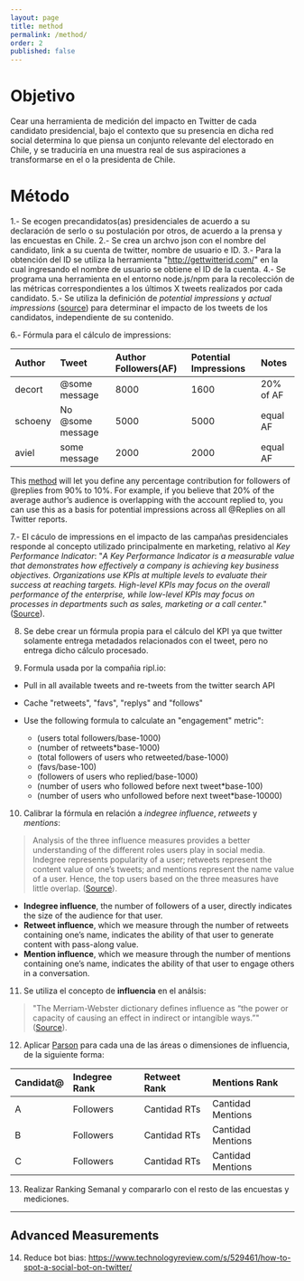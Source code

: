 ```yaml
---
layout: page
title: method
permalink: /method/
order: 2
published: false
---
```

# Objetivo
Cear una herramienta de medición del impacto en Twitter de cada candidato presidencial, bajo el contexto que su presencia en dicha red social determina lo que piensa un conjunto relevante del electorado en Chile, y se traduciría en una muestra real de sus aspiraciones a transformarse en el o la presidenta de Chile.

# Método
1.- Se ecogen precandidatos(as) presidenciales de acuerdo a su declaración de serlo o su postulación por otros, de acuerdo a la prensa y las encuestas en Chile.
2.- Se crea un archvo json con el nombre del candidato, link a su cuenta de twitter, nombre de usuario e ID.
3.- Para la obtención del ID se utiliza la herramienta "http://gettwitterid.com/" en la cual ingresando el nombre de usuario se obtiene el ID de la cuenta.
4.- Se programa una herramienta en el entorno node.js/npm para la recolección de las métricas correspondientes a los últimos X tweets realizados por cada candidato.
5.- Se utiliza la definición de *potential impressions* y *actual impressions* ([source](http://simplymeasured.com/blog/potential-impressions-vs-actual-impressions-which-should-you-measure/#sm.01ibb7q419o4ei111h81jlsjcytjm)) para determinar el impacto de los tweets de los candidatos, independiente de su contenido.

6.- Fórmula para el cálculo de impressions:

|Author|Tweet|Author Followers(AF)|Potential Impressions|Notes|
|:---|:---|:---|:---|:---|
|decort|@some message|8000|1600|20% of AF|
|schoeny|No @some message|5000|5000|equal AF|
|aviel|some message|2000|2000|equal AF|

This [method](http://simplymeasured.com/blog/potential-impressions-guide-to-twitter-analytics/#sm.01ibb7q419o4ei111h81jlsjcytjm) will let you define any percentage contribution for followers of @replies from 90% to 10%. For example, if you believe that 20% of the average author’s audience is overlapping with the account replied to, you can use this as a basis for  potential impressions across all @Replies on all Twitter reports.

7.- El cáculo de impressions en el impacto de las campañas presidenciales responde al concepto utilizado principalmente en marketing, relativo al *Key Performance Indicator*: "*A Key Performance Indicator is a measurable value that demonstrates how effectively a company is achieving key business objectives. Organizations use KPIs at multiple levels to evaluate their success at reaching targets. High-level KPIs may focus on the overall performance of the enterprise, while low-level KPIs may focus on processes in departments such as sales, marketing or a call center.*" ([Source](https://www.klipfolio.com/resources/articles/what-is-a-key-performance-indicator#gref)).

8. Se debe crear un fórmula propia para el cálculo del KPI ya que twitter solamente entrega metadados relacionados con el tweet, pero no entrega dicho cálculo procesado.

9. Formula usada por la compañia ripl.io:
- Pull in all available tweets and re-tweets from the twitter search API
- Cache "retweets", "favs", "replys" and "follows"
- Use the following formula to calculate an "engagement" metric":

  + (users total followers/base-1000)
  + (number of retweets*base-1000)
  + (total followers of users who retweeted/base-1000)
  + (favs/base-100)
  + (followers of users who replied/base-1000)
  + (number of users who followed before next tweet*base-100)
  + (number of users who unfollowed before next tweet*base-10000)

10. Calibrar la fórmula en relación a *indegree influence*, *retweets* y *mentions*:

> Analysis of the three influence measures provides a better understanding of the different roles users play in social media. Indegree represents popularity of a user; retweets represent the content value of one’s tweets; and mentions represent the name value of a user. Hence, the top users based on the three measures have little overlap. ([Source](http://www.aaai.org/ocs/index.php/ICWSM/ICWSM10/paper/viewFile/1538/1826)).

  - **Indegree influence**, the number of followers of a user, directly indicates the size of the audience for that user.
  - **Retweet influence**, which we measure through the number of retweets containing one’s name, indicates the ability of that user to generate content with pass-along value.
  - **Mention influence**, which we measure through the number of mentions containing one’s name, indicates the ability of that user to engage others in a conversation.

11. Se utiliza el concepto de **influencia** en el análsis:

> "The Merriam-Webster dictionary defines influence as “the power or capacity of causing an effect in indirect or intangible ways.”" ([Source](http://www.aaai.org/ocs/index.php/ICWSM/ICWSM10/paper/viewFile/1538/1826)).

12. Aplicar [Parson](https://github.com/agrueneberg/Spearson/blob/gh-pages/test/test.spearson.js) para cada una de las áreas o dimensiones de influencia, de la siguiente forma:

|Candidat@|Indegree Rank|Retweet Rank|Mentions Rank|
|:---|:---|:---|:---|
|A|Followers|Cantidad RTs|Cantidad Mentions|
|B|Followers|Cantidad RTs|Cantidad Mentions|
|C|Followers|Cantidad RTs|Cantidad Mentions|

13. Realizar Ranking Semanal y compararlo con el resto de las encuestas y mediciones.

---
## Advanced Measurements

14. Reduce bot bias: https://www.technologyreview.com/s/529461/how-to-spot-a-social-bot-on-twitter/
